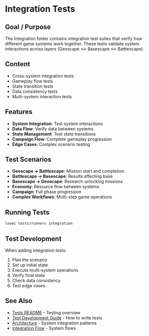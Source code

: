 # Integration Tests

## Goal / Purpose

The Integration folder contains integration test suites that verify how different game systems work together. These tests validate system interactions across layers (Geoscape ↔ Basescape ↔ Battlescape).

## Content

- Cross-system integration tests
- Gameplay flow tests
- State transition tests
- Data consistency tests
- Multi-system interaction tests

## Features

- **System Integration**: Test system interactions
- **Data Flow**: Verify data between systems
- **State Management**: Test state transitions
- **Campaign Flow**: Complete gameplay progression
- **Edge Cases**: Complex scenario testing

## Test Scenarios

- **Geoscape → Battlescape**: Mission start and completion
- **Battlescape → Basescape**: Results affecting base
- **Basescape → Geoscape**: Research unlocking missions
- **Economy**: Resource flow between systems
- **Campaign**: Full phase progression
- **Complex Workflows**: Multi-step game operations

## Running Tests

```bash
lovec tests/runners integration
```

## Test Development

When adding integration tests:
1. Plan the scenario
2. Set up initial state
3. Execute multi-system operations
4. Verify final state
5. Check data consistency
6. Test edge cases

## See Also

- [Tests README](../README.md) - Testing overview
- [Test Development Guide](../TEST_DEVELOPMENT_GUIDE.md) - How to write tests
- [Architecture](../../architecture/README.md) - System integration patterns
- [Integration Flow](../../architecture/INTEGRATION_FLOW_DIAGRAMS.md) - System flows
